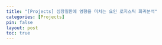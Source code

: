 ```yaml
---
title: "[Projects] 심장질환에 영향을 미치는 요인 로지스틱 회귀분석"
categories: [Projects]
pin: false
layout: post
toc: true
---
```

